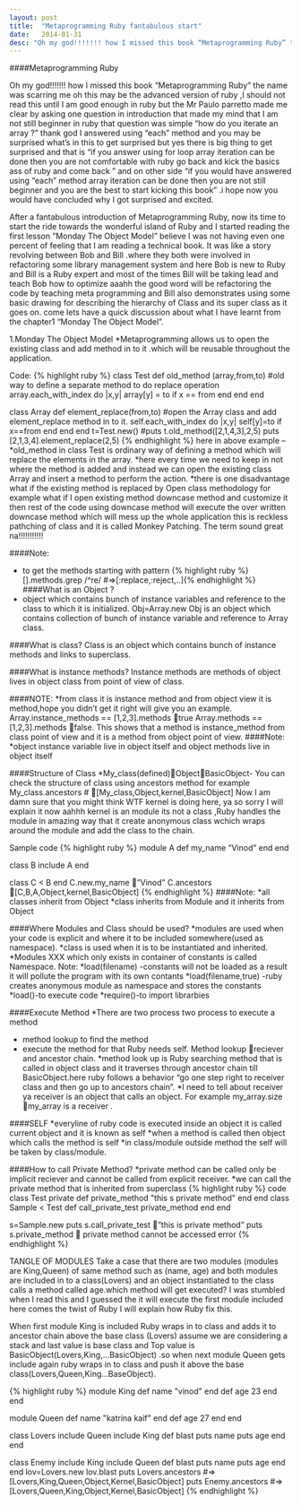 ```yaml
---
layout: post
title:  "Metaprogramming Ruby fantabulous start"
date:   2014-01-31 
desc: "Oh my god!!!!!!! how I missed this book “Metaprogramming Ruby” the name was scarring me oh this may be the advanced version of ruby ,I should not read this until I am good enough in ruby.I am damn sure that i am not still beginner in ruby.come lets dive in."
---
```


####Metaprogramming Ruby

Oh my god!!!!!!! how I missed this book “Metaprogramming Ruby” the name was scarring me oh this may be the advanced version of ruby ,I should not read this until I am good enough in ruby but the Mr Paulo parretto made me clear by asking one question in introduction that made my mind that I am not still beginner in ruby that question was simple “how do you iterate an array ?” thank god I answered using “each” method and you may be surprised what’s in this to get surprised but yes there is big thing to get surprised and that is “if you answer using for loop array iteration can be done then you are not comfortable with ruby go back and kick the basics ass of ruby and come back ” and on other side “if you would have answered using “each” method array iteration can be done then you are not still beginner and you are the best to start kicking this book” .i hope now you would have concluded why I got surprised and excited.


After a fantabulous introduction of Metaprogramming Ruby, now its time to start the ride towards the wonderful island of Ruby and I started reading the first lesson ”Monday The Object Model” believe I was not having even one percent of feeling that I am reading a technical book. It was like a story revolving between Bob and Bill .where they both were involved in refactoring some library management system and here Bob is new to Ruby and Bill is a Ruby expert and most of the times Bill will be taking lead and teach Bob how to optimize aaahh the good word will be refactoring the code by teaching meta programming and Bill also demonstrates using some basic drawing for describing the hierarchy of Class and its super class as it goes on. come lets have a quick discussion about what I have learnt from the chapter1 “Monday The Object Model”.

1.Monday The Object Model
*Metaprogramming allows us to open the existing class and add method in to it .which will be reusable throughout the application.

Code:
{% highlight ruby %}
class Test
def old_method (array,from,to) #old way to define a separate method to do replace operation
array.each_with_index do |x,y|
array[y] = to if x == from
end
end
end

class Array
def element_replace(from,to) #open the Array class and add element_replace method in to it.
self.each_with_index do |x,y|
self[y]=to if x==from
end
end
end
t=Test.new()
#puts t.old_method([2,1,4,3],2,5)
puts [2,1,3,4].element_replace(2,5)
{% endhighlight %}
here in above example –
*old_method in class Test is ordinary way of defining a method which will replace the elements in the array.
*here every time we need to keep in not where the method is added and instead we can open the existing class Array and insert a method to perform the action.
*there is one disadvantage what if the existing method is replaced by Open class methodology for example what if I open existing method downcase method and customize it then rest of the code using downcase method will execute the over written downcase method which will mess up the whole application this is reckless pathching of class and it is called Monkey Patching. The term sound great na!!!!!!!!!!!

####Note:
* to get the methods starting with pattern
{% highlight ruby %}[].methods.grep /^re/ #=&gt;[:replace,:reject,..]{% endhighlight %}
####What is an Object ?
* object which contains bunch of instance variables and reference to the class to which it is initialized.
Obj=Array.new
Obj is an object which contains collection of bunch of instance variable and reference to Array class.

####What is class?
Class is an object which contains bunch of instance methods and links to superclass.

####What is instance methods?
Instance methods are methods of object lives in object class from point of view of class.

####NOTE:
*from class it is instance method and from object view it is method,hope you didn’t get it right will give you an example.
Array.instance_methods == [1,2,3].methods true
Array.methods == [1,2,3].methods false.
This shows that a method is instance_method from class point of view and it is a method from object point of view.
####Note:
*object instance variable live in object itself
and object methods live in object itself

####Structure of Class
*My_class(defined)ObjectBasicObject-
You can check the structure of class using ancestors method for example
My_class.ancestors # [My_class,Object,kernel,BasicObject]
Now I am damn sure that you might think WTF kernel is doing here, ya so sorry I will explain it now aahhh kernel is an module its not a class ,Ruby handles the module in amazing way that it create anonymous class wchich wraps around the module and add the class to the chain.

Sample code
{% highlight ruby %}
module A
def my_name
“Vinod”
end
end

class B
include A
end

class C &lt; B
end
C.new.my_name ”Vinod”
C.ancestors [C,B,A,Object,kernel,BasicObject]
{% endhighlight %}
####Note:
*all classes inherit from Object
*class inherits from Module and it inherits from Object

####Where Modules and Class should be used?
*modules are used when your code is explicit and where it to be included somewhere(used as namespace).
*class is used when it is to be instantiated and inherited.
*Modules XXX which only exists in container of constants is called Namespace.
Note:
*load(filename) -constants will not be loaded as a result it will pollute the program with its own contants
*load(filename,true) -ruby creates anonymous module as namespace and stores the constants
*load()-to execute code
*require()-to import librarbies

####Execute Method
*There are two process two process to execute a method
* method lookup to find the method
* execute the method for that Ruby needs self.
Method lookup reciever and ancestor chain.
*method look up is Ruby searching method that is called in object class and it traverses through ancestor chain till BasicObject.here ruby follows a behavior “go one step right to receiver class and then go up to ancestors chain”.
*I need to tell about receiver ya receiver is an object that calls an object. For example
my_array.size my_array is a receiver .

####SELF
*everyline of ruby code is executed inside an object it is called current object and it is known as self
*when a method is called then object which calls the method is self
*in class/module outside method the self will be taken by class/module.

####How to call Private Method?
*private method can be called only be implicit reciever and cannot be called from explicit receiver.
*we can call the private method that is inherited from superclass
{% highlight ruby %}
code
class Test
private
def private_method
"this s private method"
end
end
class Sample < Test
	def call_private_test
		private_method
	end
end

s=Sample.new
puts s.call_private_test ”this is private method”
puts s.private_method  private method cannot be accessed error
{% endhighlight %}

TANGLE OF MODULES
Take a case that there are two modules (modules are King,Queen) of same method such as (name, age) and both modules are included in to a class(Lovers) and an object instantiated to the class calls a method called age.which method will get executed? I was stumbled when I read this and I guessed the it will execute the first module included here comes the twist of Ruby I will explain how Ruby fix this.

When first module King is included Ruby wraps in to class and adds it to ancestor chain above the base class (Lovers) assume we are considering a stack and last value is base class and Top value is BasicObject(Lovers,King,…BasicObject) .so when next module Queen gets include again ruby wraps in to class and push it above the base class(Lovers,Queen,King…BaseObject).


{% highlight ruby %}
module King
	def name
		"vinod"
	end
	def age
		23
	end
end

module Queen
	def name 
		"katrina kaif"
	end
	def age
		27
	end
end

class Lovers
	include Queen
	include King
	def blast
		puts name
		puts age
	end
end

class Enemy
	include King
	include Queen
	def blast
		puts name
		puts age
	end
end
lov=Lovers.new
lov.blast
puts Lovers.ancestors #=>[Lovers,King,Queen,Object,Kernel,BasicObject]
puts Enemy.ancestors #=>[Lovers,Queen,King,Object,Kernel,BasicObject]
{% endhighlight %}
